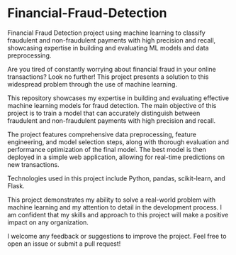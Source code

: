 # Financial-Fraud-Detection
Financial Fraud Detection project using machine learning to classify fraudulent and non-fraudulent payments with high precision and recall, showcasing expertise in building and evaluating ML models and data preprocessing.

Are you tired of constantly worrying about financial fraud in your online transactions? Look no further! This project presents a solution to this widespread problem through the use of machine learning.

This repository showcases my expertise in building and evaluating effective machine learning models for fraud detection. The main objective of this project is to train a model that can accurately distinguish between fraudulent and non-fraudulent payments with high precision and recall.

The project features comprehensive data preprocessing, feature engineering, and model selection steps, along with thorough evaluation and performance optimization of the final model. The best model is then deployed in a simple web application, allowing for real-time predictions on new transactions.

Technologies used in this project include Python, pandas, scikit-learn, and Flask.

This project demonstrates my ability to solve a real-world problem with machine learning and my attention to detail in the development process. I am confident that my skills and approach to this project will make a positive impact on any organization.

I welcome any feedback or suggestions to improve the project. Feel free to open an issue or submit a pull request!
